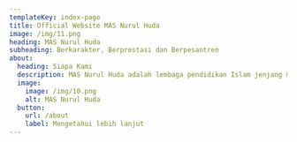 ```yaml
---
templateKey: index-page
title: Official Website MAS Nurul Huda
image: /img/11.png
heading: MAS Nurul Huda
subheading: Berkarakter, Berprestasi dan Berpesantren
about:
  heading: Siapa Kami
  description: MAS Nurul Huda adalah lembaga pendidikan Islam jenjang menengah atas yang berkomitmen mencetak generasi berilmu, berakhlak mulia, dan siap menghadapi tantangan zaman. Kami mengintegrasikan kurikulum pendidikan umum dengan pendidikan agama, serta menanamkan nilai-nilai keislaman dalam setiap aspek pembelajaran dan kehidupan siswa. Dengan semangat tarbiyah dan pembinaan karakter, MAS Nurul Huda hadir sebagai tempat terbaik bagi para siswa untuk tumbuh menjadi pribadi yang cerdas secara intelektual, kuat secara spiritual, dan tangguh dalam berakhlak.
  image:
    image: /img/10.png
    alt: MAS Nurul Huda
  button:
    url: /about
    label: Mengetahui lebih lanjut
---
```

